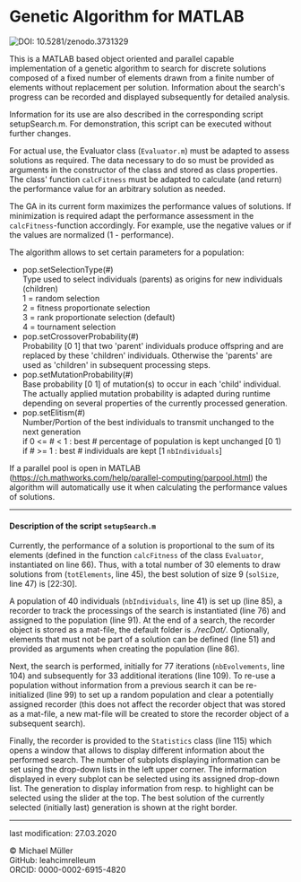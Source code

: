 ﻿# Genetic Algorithm for MATLAB
 ![DOI: 10.5281/zenodo.3731329](https://zenodo.org/badge/DOI/10.5281/zenodo.3731329.svg)

This is a MATLAB based object oriented and parallel capable implementation of a genetic algorithm to search for discrete solutions composed of a fixed number of elements drawn from a finite number of elements without replacement per solution. Information about the search's progress can be recorded and displayed subsequently for detailed analysis.

Information for its use are also described in the corresponding script setupSearch.m. For demonstration, this script can be executed without further changes.

For actual use, the Evaluator class (`Evaluator.m`) must be adapted to assess solutions as required. The data necessary to do so must be provided as arguments in the constructor of the class and stored as class properties. The class' function `calcFitness` must be adapted to calculate (and return) the performance value for an arbitrary solution as needed.

The GA in its current form maximizes the performance values of solutions. If minimization is required adapt the performance assessment in the `calcFitness`-function accordingly. For example, use the negative values or if the values are normalized (1 - performance).

The algorithm allows to set certain parameters for a population:
* pop.setSelectionType(#)  
    Type used to select individuals (parents) as origins for new individuals (children)  
    1 = random selection  
    2 = fitness proportionate selection  
    3 = rank proportionate selection (default)  
    4 = tournament selection  
* pop.setCrossoverProbability(#)  
    Probability \[0 1\] that two 'parent' individuals produce offspring and are replaced by these 'children' individuals. Otherwise the 'parents' are used as 'children' in subsequent processing steps.
* pop.setMutationProbability(#)  
    Base probability \[0 1\] of mutation(s) to occur in each 'child' individual. The actually applied mutation probability is adapted during runtime depending on several properties of the currently processed generation.
* pop.setElitism(#)  
    Number/Portion of the best individuals to transmit unchanged to the next generation  
    if 0 <= # < 1 : best # percentage of population is kept unchanged \[0 1)  
    if # >= 1 : best # individuals are kept \[1 `nbIndividuals`\]  

If a parallel pool is open in MATLAB (https://ch.mathworks.com/help/parallel-computing/parpool.html) the algorithm will automatically use it when calculating the performance values of solutions.

---

#### Description of the script `setupSearch.m`

Currently, the performance of a solution is proportional to the sum of its elements (defined in the function `calcFitness` of the class `Evaluator`, instantiated on line 66). Thus, with a total number of 30 elements to draw solutions from (`totElements`, line 45), the best solution of size 9 (`solSize`, line 47) is \[22:30\].

A population of 40 individuals (`nbIndividuals`, line 41) is set up (line 85), a recorder to track the processings of the search is instantiated (line 76) and assigned to the population (line 91). At the end of a search, the recorder object is stored as a mat-file, the default folder is *./recDat/*. Optionally, elements that must not be part of a solution can be defined (line 51) and provided as arguments when creating the population (line 86).

Next, the search is performed, initially for 77 iterations (`nbEvolvements`, line 104) and subsequently for 33 additional iterations (line 109). To re-use a population without information from a previous search it can be re-initialized (line 99) to set up a random population and clear a potentially assigned recorder (this does not affect the recorder object that was stored as a mat-file, a new mat-file will be created to store the recorder object of a subsequent search).

Finally, the recorder is provided to the `Statistics` class (line 115) which opens a window that allows to display different information about the performed search. The number of subplots displaying information can be set using the drop-down lists in the left upper corner. The information displayed in every subplot can be selected using its assigned drop-down list. The generation to display information from resp. to highlight can be selected using the slider at the top. The best solution of the currently selected (initially last) generation is shown at the right border.

---

last modification: 27.03.2020

© Michael Müller  
    GitHub: leahcimrelleum  
    ORCID: 0000-0002-6915-4820  
